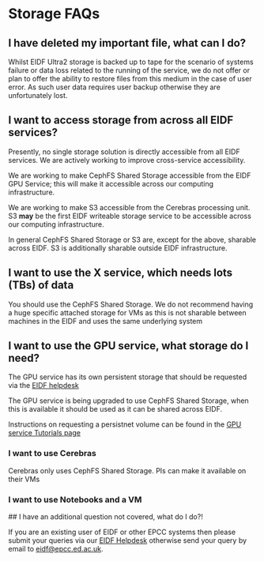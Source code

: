 # Storage FAQs

## I have deleted my important file, what can I do?

Whilst EIDF Ultra2 storage is backed up to tape for the scenario of systems failure or data loss related to the running of the service, we do not offer or plan to offer the ability to restore files from this medium in the case of user error. As such user data requires user backup otherwise they are unfortunately lost.

## I want to access storage from across all EIDF services?

Presently, no single storage solution is directly accessible from all EIDF services. We are actively working to improve cross-service accessibility.

We are working to make CephFS Shared Storage accessible from the EIDF GPU Service; this will make it accessible across our computing infrastructure.

We are working to make S3 accessible from the Cerebras processing unit. S3 **may** be the first EIDF writeable storage service to be accessible across our computing infrastructure.

In general CephFS Shared Storage or S3 are, except for the above, sharable across EIDF. S3 is additionally sharable outside EIDF infrastructure.

## I want to use the X service, which needs lots (TBs) of data

You should use the CephFS Shared Storage. We do not recommend having a huge specific attached storage for VMs as this is not sharable between machines in the EIDF and uses the same underlying system

## I want to use the GPU service, what storage do I need?

The GPU service has its own persistent storage that should be requested via the [EIDF helpdesk](https://portal.eidf.ac.uk/queries/submit)

The GPU service is being upgraded to use CephFS Shared Storage, when this is available it should be used as it can be shared across EIDF.

Instructions on requesting a persistnet volume can be found in the [GPU service Tutorials page](https://docs.eidf.ac.uk/services/gpuservice/training/L2_requesting_persistent_volumes/#:~:text=Please%20consider%20migrating%20your%20data%20onto%20CephFS,to%20use%20the%20new%20storage%20class%20afterwards.)

### I want to use Cerebras

Cerebras only uses CephFS Shared Storage. PIs can make it available on their VMs
<!-- Replicated from storage/overview.md -->
### I want to use Notebooks and a VM

## I have an additional question not covered, what do I do?!

If you are an existing user of EIDF or other EPCC systems then please submit your queries via our [EIDF Helpdesk](https://portal.eidf.ac.uk/queries/submit) otherwise send your query by email to [eidf@epcc.ed.ac.uk](mailto:eidf@epcc.ed.ac.uk).
